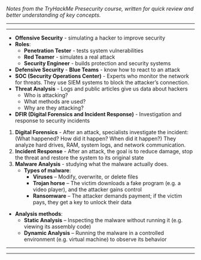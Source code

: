 *Notes from the TryHackMe Presecurity course, written for quick review and better understanding of key concepts.*

--------------------------------------------------------------------------------------------------
--------------------------------------------------------------------------------------------------
- **Offensive Security** - simulating a hacker to improve security
- **Roles**:
  - **Penetration Tester** - tests system vulnerabilities
  - **Red Teamer** - simulates a real attack
  - **Security Engineer** - builds protection and security systems
- **Defensive Security** - **Blue Teams** - know how to react to an attack
- **SOC (Security Operations Center)** - Experts who monitor the network for threats. They use SIEM systems to block the attacker’s connection.
- **Threat Analysis** - Logs and public articles give us data about hackers
  - Who is attacking? 
  - What methods are used? 
  - Why are they attacking?
- **DFIR (Digital Forensics and Incident Response)** - Investigation and response to security incidents
1. **Digital Forensics** - After an attack, specialists investigate the incident: (What happened? How did it happen? When did it happen?) They analyze hard drives, RAM, system logs, and network communication.
2. **Incident Response** - After an attack, the goal is to reduce damage, stop the threat and restore the system to its original state
3. **Malware Analysis** - studying what the malware actually does.
    - **Types of malware**:
      - **Viruses** – Modify, overwrite, or delete files
      - **Trojan horse** – The victim downloads a fake program (e.g. a video player), and the attacker gains control
      - **Ransomware** – The attacker demands payment; if the victim pays, they get a key to unlock their data

  - **Analysis methods**:
    - **Static Analysis** – Inspecting the malware without running it (e.g. viewing its assembly code)
    - **Dynamic Analysis** – Running the malware in a controlled environment (e.g. virtual machine) to observe its behavior

--------------------------------------------------------------------------------------------------
--------------------------------------------------------------------------------------------------

